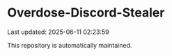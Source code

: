 # Overdose-Discord-Stealer

Last updated: 2025-06-11 02:23:59

This repository is automatically maintained.
